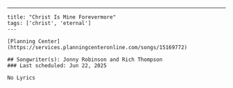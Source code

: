 ---
    title: "Christ Is Mine Forevermore"
    tags: ['christ', 'eternal']
    ---

    [Planning Center](https://services.planningcenteronline.com/songs/15169772)

    ## Songwriter(s): Jonny Robinson and Rich Thompson
    ### Last scheduled: Jun 22, 2025          

    No Lyrics
    
